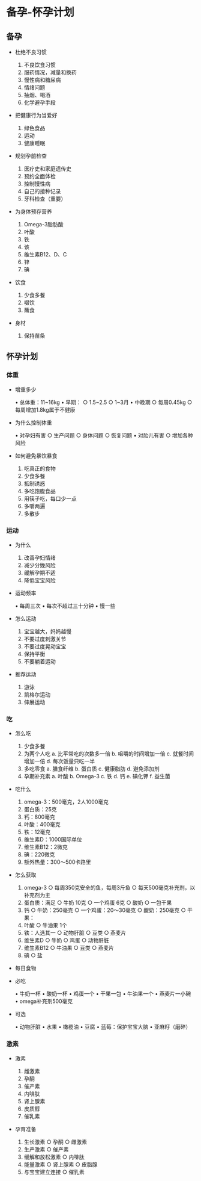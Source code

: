 # 备孕-怀孕计划

## 备孕

* 杜绝不良习惯

	1. 不良饮食习惯
	2. 服药情况，减量和换药
	3. 慢性病和糖尿病
	4. 情绪问题
	5. 抽烟、喝酒
	6. 化学避孕手段


* 把健康行为当爱好

	1. 绿色食品
	2. 运动
	3. 健康睡眠

* 规划孕前检查
 
	1. 医疗史和家庭遗传史
	2. 预约全面体检
	3. 控制慢性病
	4. 自己的接种记录
	5. 牙科检查（重要）


* 为身体预存营养
	1. Omega-3脂肪酸
	2. 叶酸
	3. 铁
	4. 该
	5. 维生素B12、D、C
	6. 锌
	7. 碘

* 饮食

	1. 少食多餐
	2. 啜饮
	3. 蘸食

* 身材

	1. 保持苗条

## 怀孕计划

### 体重

* 增重多少

	• 总体重：11~16kg
	• 早期：
		○ 1.5~2.5
		○ 1~3月
	• 中晚期
		○ 每周0.45kg
		○ 每周增加1.8kg属于不健康

* 为什么控制体重

	• 对孕妇有害
		○ 生产问题
		○ 身体问题
		○ 恢复问题
	• 对胎儿有害
		○ 增加各种风险
		
* 如何避免暴饮暴食

	1. 吃真正的食物
	2. 少食多餐
	3. 抵制诱惑
	4. 多吃饱腹食品
	5. 用筷子吃，每口少一点
	6. 多嚼两遍
	7. 多散步

### 运动

* 为什么

	1. 改善孕妇情绪
	2. 减少分娩风险
	3. 缓解孕期不适
	4. 降低宝宝风险

* 运动频率

	• 每周三次
	• 每次不超过三十分钟
	• 慢一些

* 怎么运动

	1. 宝宝越大，妈妈越慢
	2. 不要过度刺激关节
	3. 不要过度晃动宝宝
	4. 保持平衡
	5. 不要躺着运动

* 推荐运动

	1. 游泳
	2. 凯格尔运动
	3. 伸展运动

### 吃

* 怎么吃

	1. 少食多餐
	2. 为两个人吃
		a. 比平常吃的次数多一倍
		b. 咀嚼的时间增加一倍
		c. 就餐时间增加一倍
		d. 每次饭量只吃一半
	3. 多吃零食
		a. 膳食纤维
		b. 蛋白质
		c. 健康脂肪
		d. 避免添加剂
	4. 孕期补充素
		a. 叶酸
		b. Omega-3
		c. 铁
		d. 钙
		e. 碘化钾
		f. 益生菌

* 吃什么

	1. omega-3：500毫克，2人1000毫克
	2. 蛋白质：25克
	3. 钙：800毫克
	4. 叶酸：400毫克
	5. 铁：12毫克
	6. 维生素D：1000国际单位
	7. 维生素B12：2微克
	8. 碘：220微克
	9. 额外热量：300～500卡路里


* 怎么获取

	1. omega-3
		○ 每周350克安全的鱼，每周3斤鱼
		○ 每天500毫克补充剂，以补充剂为主
	2. 蛋白质：满足
		○ 牛奶 10克
		○ 一个鸡蛋 6克
		○ 酸奶
		○ 一包干果
	3. 钙
		○ 牛奶：250毫克
		○ 一个鸡蛋：20～30毫克
		○ 酸奶：250毫克
		○ 干果：
	4. 叶酸
		○ 牛油果 1个
	5. 铁：人选其一
		○ 动物肝脏
		○ 豆类
		○ 燕麦片
	6. 维生素D
		○ 牛奶
		○ 鸡蛋
		○ 动物肝脏
	7. 维生素B12
		○ 牛油果
		○ 豆类
		○ 燕麦片
	8. 碘
		○ 盐

* 每日食物

* 必吃

	• 牛奶一杯
	• 酸奶一杯
	• 鸡蛋一个
	• 干果一包
	• 牛油果一个
	• 燕麦片一小碗
	• omega补充剂500毫克

* 可选

	• 动物肝脏
	• 水果
	• 橄榄油
	• 豆腐
	• 蓝莓：保护宝宝大脑
	• 亚麻籽（磨碎）

### 激素

* 激素

	1. 雌激素
	2. 孕酮
	3. 催产素
	4. 内啡肽
	5. 肾上腺素
	6. 皮质醇
	7. 催乳素

* 孕育准备

	1. 生长激素
		○ 孕酮
		○ 雌激素
	2. 生产激素
		○ 催产素
	3. 缓解和放松激素
		○ 内啡肽
	5. 能量激素
		○ 肾上腺素
		○ 皮脂腺
	5. 与宝宝建立连接
		○ 催乳素
